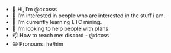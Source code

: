 - 👋 Hi, I’m @dcxsss
- 👀 I’m interested in people who are interested in the stuff i am.
- 🌱 I’m currently learning ETC mining.
- 💞️ I’m looking to help people with plans.
- 📫 How to reach me: discord - @dcxss
- 😄 Pronouns: he/him

<!---
dcxsss/dcxsss is a ✨ special ✨ repository because its `README.md` (this file) appears on your GitHub profile.
You can click the Preview link to take a look at your changes.
--->
